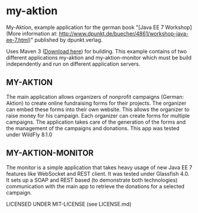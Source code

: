 my-aktion
=========

My-Aktion, example application for the german book "[Java EE 7 Workshop](More information at: http://www.dpunkt.de/buecher/4861/workshop-java-ee-7.html)" published by dpunkt.verlag.

Uses Maven 3 ([Download here](http://maven.apache.org/download.cgi)) for building.
This example contains of two different applications my-aktion and my-aktion-monitor which
must be build independently and run on different application servers.


MY-AKTION
---------

The main application allows organizers of nonprofit campaigns (German: Aktion) to create online fundraising forms
for their projects. The organizer can embed these forms into their own website. This allows the
organizer to raise money for his campaign. Each organizer can create forms for multiple campaigns.
The application takes care of the generation of the forms and the management of the campaigns and donations.
This app was tested under WildFly 8.1.0


MY-AKTION-MONITOR
-----------------

The monitor is a simple application that takes heavy usage of new Java EE 7 features 
like WebSocket and REST client. It was tested under Glassfish 4.0. 
It sets up a SOAP and REST based (to demonstrate both technologies) communication with the main app
to retrieve the donations for a selected campaign.


LICENSED UNDER MIT-LICENSE (see LICENSE.md)
